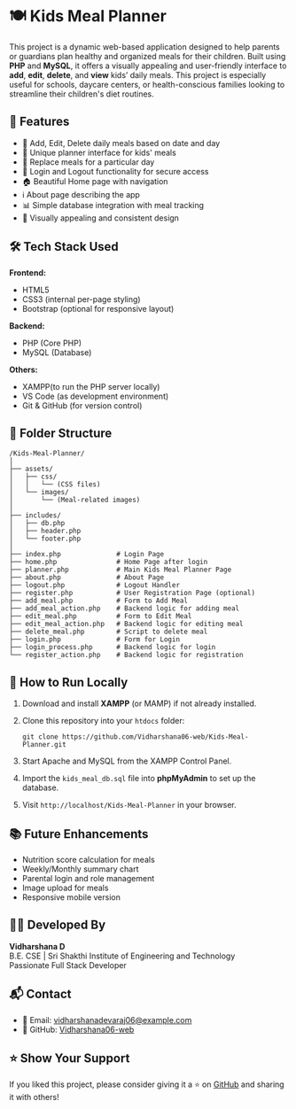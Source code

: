 # 🍽️ Kids Meal Planner

This project is a dynamic web-based application designed to help parents or guardians plan healthy and organized meals for their children. Built using **PHP** and **MySQL**, it offers a visually appealing and user-friendly interface to **add**, **edit**, **delete**, and **view** kids’ daily meals. This project is especially useful for schools, daycare centers, or health-conscious families looking to streamline their children's diet routines.

## 📌 Features

- 📅 Add, Edit, Delete daily meals based on date and day
- 🧒 Unique planner interface for kids' meals
- 📝 Replace meals for a particular day
- 🔐 Login and Logout functionality for secure access
- 🏠 Beautiful Home page with navigation
- ℹ️ About page describing the app
- 📊 Simple database integration with meal tracking
- 🎨 Visually appealing and consistent design

## 🛠️ Tech Stack Used

**Frontend:**
- HTML5
- CSS3 (internal per-page styling)
- Bootstrap (optional for responsive layout)

**Backend:**
- PHP (Core PHP)
- MySQL (Database)

**Others:**
- XAMPP(to run the PHP server locally)
- VS Code (as development environment)
- Git & GitHub (for version control)

## 📂 Folder Structure

```
/Kids-Meal-Planner/
│
├── assets/
│   ├── css/
│   │   └── (CSS files)
│   └── images/
│       └── (Meal-related images)
│
├── includes/
│   ├── db.php
│   ├── header.php
│   └── footer.php
│
├── index.php              # Login Page
├── home.php               # Home Page after login
├── planner.php            # Main Kids Meal Planner Page
├── about.php              # About Page
├── logout.php             # Logout Handler
├── register.php           # User Registration Page (optional)
├── add_meal.php           # Form to Add Meal
├── add_meal_action.php    # Backend logic for adding meal
├── edit_meal.php          # Form to Edit Meal
├── edit_meal_action.php   # Backend logic for editing meal
├── delete_meal.php        # Script to delete meal
├── login.php              # Form for Login
├── login_process.php      # Backend logic for login
└── register_action.php    # Backend logic for registration
```

## 🚀 How to Run Locally

1. Download and install **XAMPP** (or MAMP) if not already installed.

2. Clone this repository into your `htdocs` folder:
   ```
   git clone https://github.com/Vidharshana06-web/Kids-Meal-Planner.git
   ```

3. Start Apache and MySQL from the XAMPP Control Panel.

4. Import the `kids_meal_db.sql` file into **phpMyAdmin** to set up the database.

5. Visit `http://localhost/Kids-Meal-Planner` in your browser.

## 📚 Future Enhancements

- Nutrition score calculation for meals
- Weekly/Monthly summary chart
- Parental login and role management
- Image upload for meals
- Responsive mobile version

## 👩‍💻 Developed By

**Vidharshana D**  
B.E. CSE | Sri Shakthi Institute of Engineering and Technology  
Passionate Full Stack Developer

## 📬 Contact

- 📧 Email: vidharshanadevaraj06@example.com  
- 🔗 GitHub: [Vidharshana06-web](https://github.com/Vidharshana06-web)

## ⭐ Show Your Support

If you liked this project, please consider giving it a ⭐ on [GitHub](https://github.com/Vidharshana06-web/Kids-Meal-Planner) and sharing it with others!
